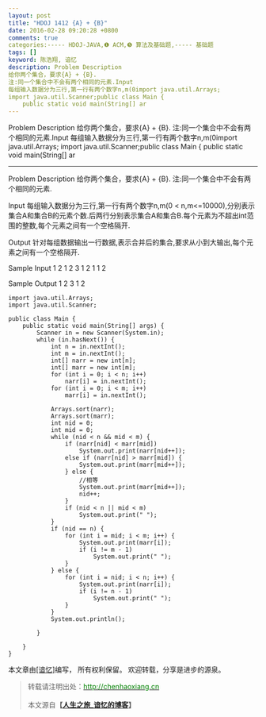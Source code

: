 ```yaml
---
layout: post
title: "HDOJ 1412 {A} + {B}"
date: 2016-02-28 09:20:28 +0800
comments: true
categories:----- HDOJ-JAVA,❶ ACM,❺ 算法及基础题,----- 基础题
tags: []
keyword: 陈浩翔, 谙忆
description: Problem Description 
给你两个集合，要求{A} + {B}. 
注:同一个集合中不会有两个相同的元素.Input 
每组输入数据分为三行,第一行有两个数字n,m(0import java.util.Arrays;
import java.util.Scanner;public class Main {
    public static void main(String[] ar 
---
```



Problem Description 
给你两个集合，要求{A} + {B}. 
注:同一个集合中不会有两个相同的元素.Input 
每组输入数据分为三行,第一行有两个数字n,m(0import java.util.Arrays;
import java.util.Scanner;public class Main {
    public static void main(String[] ar
<!-- more -->
----------

Problem Description
给你两个集合，要求{A} + {B}.
注:同一个集合中不会有两个相同的元素.
 

Input
每组输入数据分为三行,第一行有两个数字n,m(0 < n,m<=10000),分别表示集合A和集合B的元素个数.后两行分别表示集合A和集合B.每个元素为不超出int范围的整数,每个元素之间有一个空格隔开.
 

Output
针对每组数据输出一行数据,表示合并后的集合,要求从小到大输出,每个元素之间有一个空格隔开.
 

Sample Input
1 2
1
2 3
1 2
1
1 2
 

Sample Output
1 2 3
1 2


```
import java.util.Arrays;
import java.util.Scanner;

public class Main {
	public static void main(String[] args) {
		Scanner in = new Scanner(System.in);
		while (in.hasNext()) {
			int n = in.nextInt();
			int m = in.nextInt();
			int[] narr = new int[n];
			int[] marr = new int[m];
			for (int i = 0; i < n; i++)
				narr[i] = in.nextInt();
			for (int i = 0; i < m; i++)
				marr[i] = in.nextInt();

			Arrays.sort(narr);
			Arrays.sort(marr);
			int nid = 0;
			int mid = 0;
			while (nid < n && mid < m) {
				if (narr[nid] < marr[mid])
					System.out.print(narr[nid++]);
				else if (narr[nid] > marr[mid]) {
					System.out.print(marr[mid++]);
				} else {
					//相等
					System.out.print(marr[mid++]);
					nid++;
				}
				if (nid < n || mid < m)
					System.out.print(" ");
			}
			if (nid == n) {
				for (int i = mid; i < m; i++) {
					System.out.print(marr[i]);
					if (i != m - 1)
						System.out.print(" ");
				}
			} else {
				for (int i = nid; i < n; i++) {
					System.out.print(narr[i]);
					if (i != n - 1)
						System.out.print(" ");
				}
			}
			System.out.println();

		}

	}
}

```

本文章由<a href="http://chenhaoxiang.cn/">[谙忆]</a>编写， 所有权利保留。 
欢迎转载，分享是进步的源泉。
<blockquote cite='陈浩翔'>
<p background-color='#D3D3D3'>转载请注明出处：<a href='http://chenhaoxiang.cn'><font color="green">http://chenhaoxiang.cn</font></a><br><br>
本文源自<strong>【<a href='http://chenhaoxiang.cn' target='_blank'>人生之旅_谙忆的博客</a>】</strong></p>
</blockquote>
